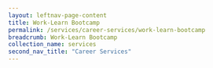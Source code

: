 ```yaml
---
layout: leftnav-page-content
title: Work-Learn Bootcamp
permalink: /services/career-services/work-learn-bootcamp
breadcrumb: Work-Learn Bootcamp
collection_name: services
second_nav_title: "Career Services"
---
```

